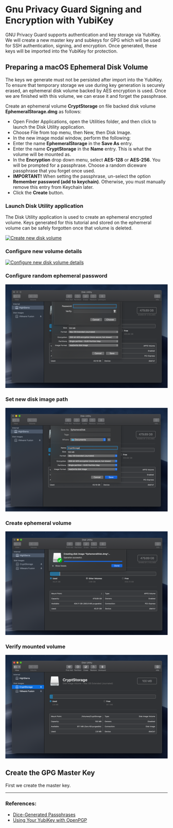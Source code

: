 # Gnu Privacy Guard Signing and Encryption with YubiKey

GNU Privacy Guard supports authentication and key storage via YubiKey.  We will create a new master key and subkeys for GPG which will be used for SSH authentication, signing, and encryption. Once generated, these keys will be imported into the YubiKey for protection.

## Preparing a macOS Ephemeral Disk Volume

The keys we generate must not be persisted after import into the YubiKey. To ensure that temporary storage we use during key generation is securely erased, an ephemeral disk volume backed by AES encryption is used. Once we are finished with this volume, we can erase it and forget the passphrase.

Create an ephemeral volume **CryptStorage** on file backed disk volume **EphemeralStorage.dmg** as follows:

- Open Finder Applications, open the Utilities folder, and then click to launch the Disk Utility application.
- Choose File from top menu, then New, then Disk Image.
- In the new image modal window, perform the following:
- Enter the name **EphemeralStorage** in the **Save As** entry.
- Enter the name **CryptStorage** in the **Name** entry. This is what the volume will be mounted as.
- In the **Encryption** drop down menu, select **AES-128** or **AES-256**. You will be prompted for a passphrase. Choose a random diceware passphrase that you forget once used.
- **IMPORTANT!** When setting the passphrase, un-select the option **Remember password (add to keychain)**. Otherwise, you must manually remove this entry from Keychain later.
- Click the **Create** button.

### Launch Disk Utility application

The Disk Utility application is used to create an ephemeral encrypted volume. Keys generated for this tutorial and stored on the ephemeral volume can be safely forgotten once that volume is deleted.

[![Create new disk volume](/img/disk-utility-new.png "Create new disk volume")](/img/disk-utility-new-disk.png)

### Configure new volume details

[![Configure new disk volume details](/img//home/user/Documents/img-webtech-sshots/disk-utility-ephemeral-disk-setup.png "Configure new volume details")](/img//home/user/Documents/img-webtech-sshots/disk-utility-ephemeral-disk-setup.png)

### Configure random ephemeral password

[![Configure random ephemeral password](/img/disk-utility-ephemeral-disk-password.png "Configure random ephemeral password")](/img/disk-utility-ephemeral-disk-password.png)

### Set new disk image path

[![Set new disk image path](/img/disk-utility-ephemeral-disk-image-path.png "Set new disk image path")](/img/disk-utility-ephemeral-disk-image-path.png)

### Create ephemeral volume

[![Create ephemeral volume](/img/disk-utility-ephemeral-disk-create.png "Create ephemeral volume")](/img/disk-utility-ephemeral-disk-create.png)

### Verify mounted volume

[![Verify mounted volume](/img/disk-utility-ephemeral-disk-mounted.png "Verify mounted volume")](/img/disk-utility-ephemeral-disk-mounted.png)


## Create the GPG Master Key

First we create the master key.

---

### References:

- [Dice-Generated Passphrases](https://www.eff.org/dice)
- [Using Your YubiKey with OpenPGP](https://support.yubico.com/support/solutions/articles/15000006420-using-your-yubikey-with-openpgp)
